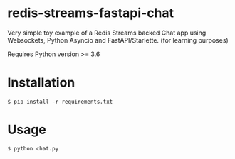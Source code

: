 # redis-streams-fastapi-chat
Very simple toy example of a Redis Streams backed Chat app using Websockets, Python Asyncio and FastAPI/Starlette. (for learning purposes)

Requires Python version >= 3.6

# Installation

```shell
$ pip install -r requirements.txt
```

# Usage

```shell
$ python chat.py
```
